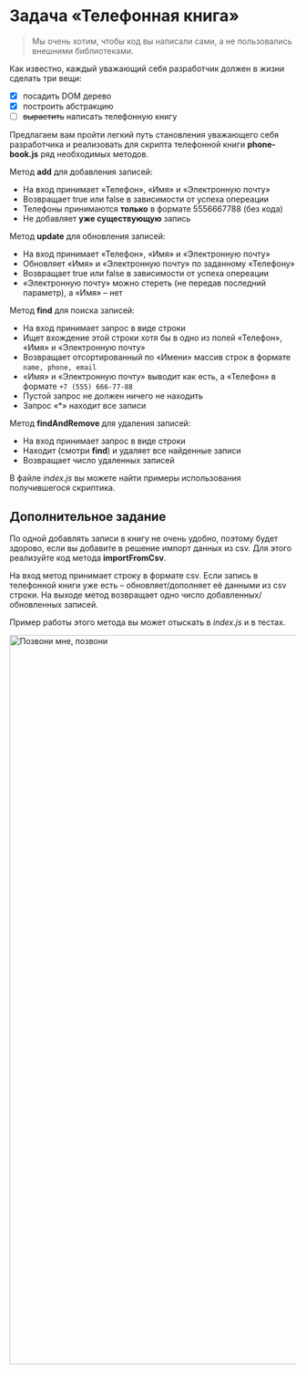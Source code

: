 # Задача «Телефонная книга»

> Мы очень хотим, чтобы код вы написали сами, а не пользовались внешними библиотеками.

Как известно, каждый уважающий себя разработчик должен в жизни сделать три вещи:
- [x] посадить DOM дерево
- [x] построить абстракцию
- [ ] ~~вырастить~~ написать телефонную книгу

Предлагаем вам пройти легкий путь становления уважающего себя разработчика и реализовать для скрипта телефонной книги __phone-book.js__ ряд необходимых методов.

Метод __add__ для добавления записей:
* На вход принимает «Телефон», «Имя» и «Электронную почту»
* Возвращает true или false в зависимости от успеха опереации
* Телефоны принимаются **только** в формате 5556667788 (без кода)
* Не добавляет **уже существующую** запись

Метод __update__ для обновления записей:
* На вход принимает «Телефон», «Имя» и «Электронную почту»
* Обновляет «Имя» и «Электронную почту» по заданному «Телефону»
* Возвращает true или false в зависимости от успеха опереации
* «Электронную почту» можно стереть (не передав последний параметр), а «Имя» – нет

Метод __find__ для поиска записей:
* На вход принимает запрос в виде строки
* Ищет вхождение этой строки хотя бы в одно из полей «Телефон», «Имя» и «Электронную почту»
* Возвращает отсортированный по «Имени» массив строк в формате `name, phone, email`
* «Имя» и «Электронную почту» выводит как есть, а «Телефон» в формате `+7 (555) 666-77-88`
* Пустой запрос не должен ничего не находить
* Запрос «*» находит все записи

Метод __findAndRemove__ для удаления записей:
* На вход принимает запрос в виде строки
* Находит (смотри __find__) и удаляет все найденные записи
* Возвращает число удаленных записей

В файле _index.js_ вы можете найти примеры использования получившегося скриптика.

## Дополнительное задание

По одной добавлять записи в книгу не очень удобно, поэтому будет здорово, если вы добавите в решение импорт данных из csv. Для этого реализуйте код метода __importFromCsv__.

На вход метод принимает строку в формате csv. Если запись в телефонной книги уже есть –  обновляет/дополняет её данными из csv строки. На выходе метод возвращает одно число добавленных/обновленных записей.

Пример работы этого метода вы может отыскать в _index.js_ и в тестах.

<img width="1279" alt="Позвони мне, позвони" src="https://cloud.githubusercontent.com/assets/4534405/19268754/abd81b8c-8fcf-11e6-9cbb-6665bf84bcfa.png">
